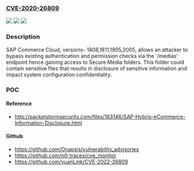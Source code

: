 ### [CVE-2020-26809](https://cve.mitre.org/cgi-bin/cvename.cgi?name=CVE-2020-26809)
![](https://img.shields.io/static/v1?label=Product&message=SAP%20Commerce%20Cloud&color=blue)
![](https://img.shields.io/static/v1?label=Version&message=%3C1808%20&color=brighgreen)
![](https://img.shields.io/static/v1?label=Vulnerability&message=Information%20Disclosure&color=brighgreen)

### Description

SAP Commerce Cloud, versions- 1808,1811,1905,2005, allows an attacker to bypass existing authentication and permission checks via the '/medias' endpoint hence gaining access to Secure Media folders. This folder could contain sensitive files that results in disclosure of sensitive information and impact system configuration confidentiality.

### POC

#### Reference
- http://packetstormsecurity.com/files/163146/SAP-Hybris-eCommerce-Information-Disclosure.html

#### Github
- https://github.com/Onapsis/vulnerability_advisories
- https://github.com/n0-traces/cve_monitor
- https://github.com/yuanLink/CVE-2022-26809

